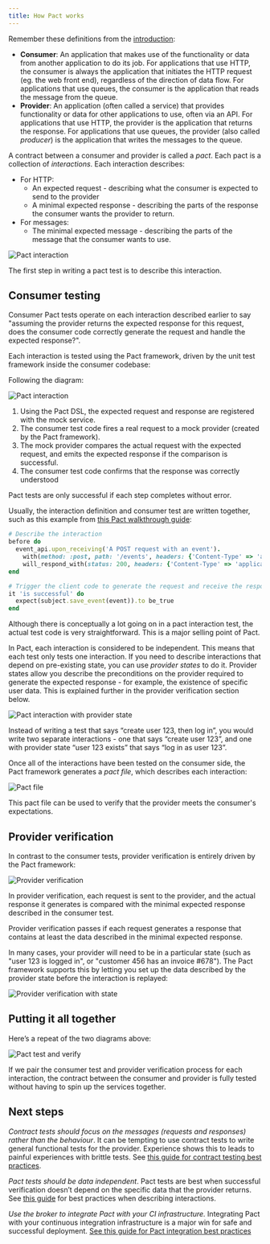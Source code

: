 ```yaml
---
title: How Pact works
---
```


Remember these definitions from the [introduction](../):

* **Consumer**: An application that makes use of the functionality or data from another application to do its job. For applications that use HTTP, the consumer is always the application that initiates the HTTP request \(eg. the web front end\), regardless of the direction of data flow. For applications that use queues, the consumer is the application that reads the message from the queue.
* **Provider**: An application \(often called a service\) that provides functionality or data for other applications to use, often via an API. For applications that use HTTP, the provider is the application that returns the response. For applications that use queues, the provider \(also called _producer_\) is the application that writes the messages to the queue.

A contract between a consumer and provider is called a _pact_. Each pact is a collection of _interactions_. Each interaction describes:

* For HTTP:
  * An expected request - describing what the consumer is expected to send to the provider
  * A minimal expected response - describing the parts of the response the consumer wants the provider to return.
* For messages:
  * The minimal expected message - describing the parts of the message that the consumer wants to use.

![Pact interaction](/img/pact-base.png)

The first step in writing a pact test is to describe this interaction.

## Consumer testing

Consumer Pact tests operate on each interaction described earlier to say "assuming the provider returns the expected response for this request, does the consumer code correctly generate the request and handle the expected response?".

Each interaction is tested using the Pact framework, driven by the unit test framework inside the consumer codebase:

Following the diagram:

![Pact interaction](/img/pact-overview.png)

1. Using the Pact DSL, the expected request and response are registered with the mock service.
2. The consumer test code fires a real request to a mock provider \(created by the Pact framework\).
3. The mock provider compares the actual request with the expected request, and emits the expected response if the comparison is successful.
4. The consumer test code confirms that the response was correctly understood

Pact tests are only successful if each step completes without error.

Usually, the interaction definition and consumer test are written together, such as this example from [this Pact walkthrough guide](https://dius.com.au/2014/05/19/simplifying-micro-service-testing-with-pacts/):

```ruby
# Describe the interaction
before do
  event_api.upon_receiving('A POST request with an event').
    with(method: :post, path: '/events', headers: {'Content-Type' => 'application/json'}, body: event_json).
    will_respond_with(status: 200, headers: {'Content-Type' => 'application/json'})
end

# Trigger the client code to generate the request and receive the response
it 'is successful' do
  expect(subject.save_event(event)).to be_true
end
```

Although there is conceptually a lot going on in a pact interaction test, the actual test code is very straightforward. This is a major selling point of Pact.

In Pact, each interaction is considered to be independent. This means that each test only tests one interaction. If you need to describe interactions that depend on pre-existing state, you can use _provider states_ to do it. Provider states allow you describe the preconditions on the provider required to generate the expected response - for example, the existence of specific user data. This is explained further in the provider verification section below.

![Pact interaction with provider state](/img/pact-base-extended.png)

Instead of writing a test that says “create user 123, then log in”, you would write two separate interactions - one that says “create user 123”, and one with provider state “user 123 exists” that says “log in as user 123”.

Once all of the interactions have been tested on the consumer side, the Pact framework generates a _pact file_, which describes each interaction:

![Pact file](/img/pact-file.png)

This pact file can be used to verify that the provider meets the consumer's expectations.

## Provider verification

In contrast to the consumer tests, provider verification is entirely driven by the Pact framework:

![Provider verification](/img/pact-verification.png)

In provider verification, each request is sent to the provider, and the actual response it generates is compared with the minimal expected response described in the consumer test.

Provider verification passes if each request generates a response that contains at least the data described in the minimal expected response.

In many cases, your provider will need to be in a particular state \(such as "user 123 is logged in", or "customer 456 has an invoice \#678"\). The Pact framework supports this by letting you set up the data described by the provider state before the interaction is replayed:

![Provider verification with state](/img/pact-verification-states.png)

## Putting it all together

Here’s a repeat of the two diagrams above:

![Pact test and verify](/img/pact-test-and-verify.png)

If we pair the consumer test and provider verification process for each interaction, the contract between the consumer and provider is fully tested without having to spin up the services together.

## Next steps

_Contract tests should focus on the messages \(requests and responses\) rather than the behaviour_. It can be tempting to use contract tests to write general functional tests for the provider. Experience shows this to leads to painful experiences with brittle tests. See [this guide for contract testing best practices](/consumer/contract_tests_not_functional_tests).

_Pact tests should be data independent_. Pact tests are best when successful verification doesn’t depend on the specific data that the provider returns. See [this guide](/consumer) for best practices when describing interactions.

_Use the broker to integrate Pact with your CI infrastructure._ Integrating Pact with your continuous integration infrastructure is a major win for safe and successful deployment. [See this guide for Pact integration best practices](/pact_nirvana)

